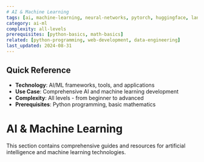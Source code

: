 ```yaml
---
# AI & Machine Learning
tags: [ai, machine-learning, neural-networks, pytorch, huggingface, langchain]
category: ai-ml
complexity: all-levels
prerequisites: [python-basics, math-basics]
related: [python-programming, web-development, data-engineering]
last_updated: 2024-08-31
---
```


## Quick Reference
- **Technology**: AI/ML frameworks, tools, and applications
- **Use Case**: Comprehensive AI and machine learning development
- **Complexity**: All levels - from beginner to advanced
- **Prerequisites**: Python programming, basic mathematics

# AI & Machine Learning

This section contains comprehensive guides and resources for artificial intelligence and machine learning technologies.
